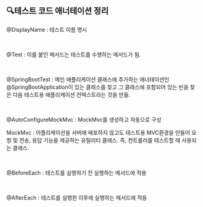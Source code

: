 ## 🔍테스트 코드 애너테이션 정리

@DisplayName : 테스트 이름 명시

<br>

@Test : 이를 붙인 메서드는 테스트를 수행하는 메서드가 됨.

<br>

@SpringBootTest : 메인 애플리케이션 클래스에 추가하는 애너테이션인 @SpringBootApplication이 있는 클래스를 찾고 그 클래스에 포함되어 있는 빈을 찾은 다음 테스트용 애플리케이션 컨텍스트라는 것을 만듦. 

<br>

@AutoConfigureMockMvc : MockMvc를 생성하고 자동으로 구성

MockMvc : 어플리케이션을 서버에 배포하지 않고도 테스트용 MVC환경을 만들어 요청 및 전송, 응답 기능을 제공하는 유틸리티 클래스. 즉, 컨트롤러를 테스트할 때 사용되는 클래스.

<br>

@BeforeEach : 테스트를 실행하기 전 실행하는 메서드에 적용

<br> 

@AfterEach : 테스트를 실행한 이후에 실행하는 메서드에 적용
